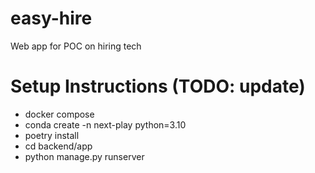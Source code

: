 # easy-hire
Web app for POC on hiring tech

# Setup Instructions (TODO: update)

- docker compose
- conda create -n next-play python=3.10
- poetry install
- cd backend/app
- python manage.py runserver
